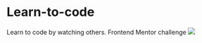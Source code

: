 # Learn-to-code
Learn to code by watching others. Frontend Mentor challenge
<img src = "https://i.imgur.com/J6EeHfx.png"/>
